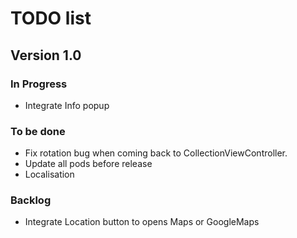 # TODO list

## Version 1.0

### In Progress

- Integrate Info popup

### To be done

- Fix rotation bug when coming back to CollectionViewController.
- Update all pods before release
- Localisation

### Backlog

- Integrate Location button to opens Maps or GoogleMaps
